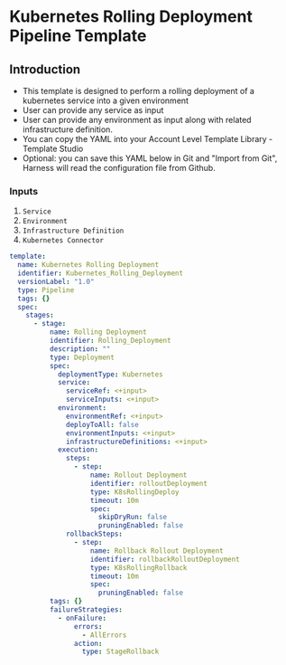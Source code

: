 # Kubernetes Rolling Deployment Pipeline Template

## Introduction

- This template is designed to perform a rolling deployment of a kubernetes service into a given environment
- User can provide any service as input 
- User can provide any environment as input along with related infrastructure definition.
- You can copy the YAML into your Account Level Template Library - Template Studio
- Optional: you can save this YAML below in Git and "Import from Git", Harness will read the configuration file from Github.

### Inputs

1. `Service`
2. `Environment`
3. `Infrastructure Definition`
4. `Kubernetes Connector`

```YAML
template:
  name: Kubernetes Rolling Deployment
  identifier: Kubernetes_Rolling_Deployment
  versionLabel: "1.0"
  type: Pipeline
  tags: {}
  spec:
    stages:
      - stage:
          name: Rolling Deployment
          identifier: Rolling_Deployment
          description: ""
          type: Deployment
          spec:
            deploymentType: Kubernetes
            service:
              serviceRef: <+input>
              serviceInputs: <+input>
            environment:
              environmentRef: <+input>
              deployToAll: false
              environmentInputs: <+input>
              infrastructureDefinitions: <+input>
            execution:
              steps:
                - step:
                    name: Rollout Deployment
                    identifier: rolloutDeployment
                    type: K8sRollingDeploy
                    timeout: 10m
                    spec:
                      skipDryRun: false
                      pruningEnabled: false
              rollbackSteps:
                - step:
                    name: Rollback Rollout Deployment
                    identifier: rollbackRolloutDeployment
                    type: K8sRollingRollback
                    timeout: 10m
                    spec:
                      pruningEnabled: false
          tags: {}
          failureStrategies:
            - onFailure:
                errors:
                  - AllErrors
                action:
                  type: StageRollback

```